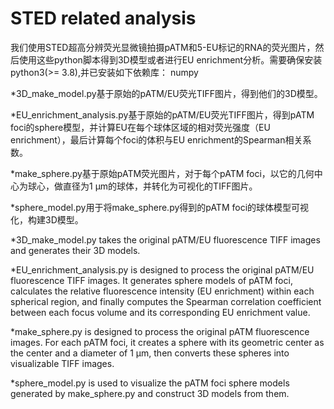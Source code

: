 # STED related analysis

我们使用STED超高分辨荧光显微镜拍摄pATM和5-EU标记的RNA的荧光图片，然后使用这些python脚本得到3D模型或者进行EU enrichment分析。需要确保安装python3(>= 3.8),并已安装如下依赖库：
numpy

*3D_make_model.py基于原始的pATM/EU荧光TIFF图片，得到他们的3D模型。

*EU_enrichment_analysis.py基于原始的pATM/EU荧光TIFF图片，得到pATM foci的sphere模型，并计算EU在每个球体区域的相对荧光强度（EU enrichment），最后计算每个foci的体积与EU enrichment的Spearman相关系数。

*make_sphere.py基于原始pATM荧光图片，对于每个pATM foci，以它的几何中心为球心，做直径为1 μm的球体，并转化为可视化的TIFF图片。

*sphere_model.py用于将make_sphere.py得到的pATM foci的球体模型可视化，构建3D模型。


*3D_make_model.py takes the original pATM/EU fluorescence TIFF images and generates their 3D models.

*EU_enrichment_analysis.py is designed to process the original pATM/EU fluorescence TIFF images. It generates sphere models of pATM foci, calculates the relative fluorescence intensity (EU enrichment) within each spherical region, and finally computes the Spearman correlation coefficient between each focus volume and its corresponding EU enrichment value.

*make_sphere.py is designed to process the original pATM fluorescence images. For each pATM foci, it creates a sphere with its geometric center as the center and a diameter of 1 μm, then converts these spheres into visualizable TIFF images.

*sphere_model.py is used to visualize the pATM foci sphere models generated by make_sphere.py and construct 3D models from them.
